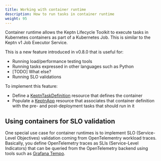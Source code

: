 ```yaml
---
title: Working with container runtime
description: How to run tasks in container runtime
weight: 95
---
```


Container runtime allows the Keptn Lifecycle Toolkit
to execute tasks in Kubernetes containers as part of a Kubernetes Job.
This is similar to the Keptn v1 Job Executor Service.

This is a new feature introduced in v0.8.0
that is useful for:

- Running load/performance testing tools
- Running tasks expressed in other languages such as Python
- [TODO] What else?
- Running SLO validations

To implement this feature:

- Define a
  [KeptnTaskDefinition](../yaml-crd-ref/taskdefinition.md)
  resource that defines the container
- Populate a [KeptnApp](../yaml-crd-ref/app.md)
  resource that associates that container definition
  with the pre- and post-deployment tasks
  that should run in it

## Using containers for SLO validation

One special use case for container runtimes
is to implement SLO (Service-Level Objectives) validation coming from
OpenTelementry workload traces.
Basically, you define OpenTelemetry traces
as SLIs (Service-Level Indicators)
that can be queried from the OpenTelemetry backend using tools such as
[Grafana Tempo](https://grafana.com/oss/tempo/).
